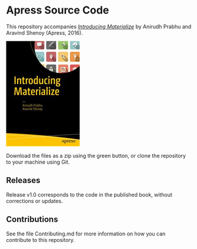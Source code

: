# Apress Source Code

This repository accompanies [*Introducing Materialize*](http://www.apress.com/9781484223482) by Anirudh Prabhu and Aravind Shenoy (Apress, 2016).

![Cover image](9781484223482.jpg)

Download the files as a zip using the green button, or clone the repository to your machine using Git.

## Releases

Release v1.0 corresponds to the code in the published book, without corrections or updates.

## Contributions

See the file Contributing.md for more information on how you can contribute to this repository.
